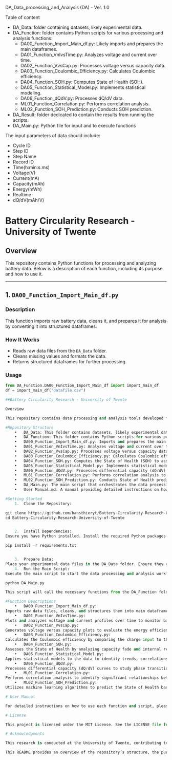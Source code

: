 DA_Data_processing_and_Analysis (DA) - Ver. 1.0

Table of content
- DA_Data: folder containing datasets, likely experimental data.
- DA_Function: folder contains Python scripts for various processing and analysis functions:
	- DA00_Function_Import_Main_df.py: Likely imports and prepares the main dataframes.
	- DA01_Function_VnIvsTime.py: Analyzes voltage and current over time.
	- DA02_Function_VvsCap.py: Processes voltage versus capacity data.
	- DA03_Function_Coulombic_Efficiency.py: Calculates Coulombic efficiency.
	- DA04_Function_SOH.py: Computes State of Health (SOH).
	- DA05_Function_Statistical_Model.py: Implements statistical modeling.
	- DA06_Function_dQdV.py: Processes dQ/dV data.
	- ML01_Function_Correlation.py: Performs correlation analysis.
	- ML02_Function_SOH_Prediction.py: Conducts SOH prediction.
- DA_Result: folder dedicated to contain the results from running the scripts.
- DA_Main.py: Python file for input and to execute functions

The input parameters of data should include:
- Cycle ID	
- Step ID	
- Step Name	
- Record ID	
- Time(h:min:s.ms)	
- Voltage(V)	
- Current(mA)	
- Capacity(mAh)	
- Energy(mWh)	
- Realtime	
- dQ/dV(mAh/V)

  
# Battery Circularity Research - University of Twente

## Overview

This repository contains Python functions for processing and analyzing battery data. Below is a description of each function, including its purpose and how to use it.

---

## 1. `DA00_Function_Import_Main_df.py`

### Description
This function imports raw battery data, cleans it, and prepares it for analysis by converting it into structured dataframes.

### How It Works
- Reads raw data files from the `DA_Data` folder.
- Cleans missing values and formats the data.
- Returns structured dataframes for further processing.

### Usage
```python
from DA_Function.DA00_Function_Import_Main_df import import_main_df
df = import_main_df("datafile.csv")

##Battery Circularity Research - University of Twente

Overview

This repository contains data processing and analysis tools developed for battery circularity research at the University of Twente. The tools are designed to process experimental data, perform various analyses, and support machine learning applications related to battery performance and health assessment.

#Repository Structure
	•	DA_Data: This folder contains datasets, likely experimental data, used for analysis.
	•	DA_Function: This folder contains Python scripts for various processing and analysis functions:
	•	DA00_Function_Import_Main_df.py: Imports and prepares the main dataframes for analysis.
	•	DA01_Function_VnIvsTime.py: Analyzes voltage and current over time to assess battery performance during cycling.
	•	DA02_Function_VvsCap.py: Processes voltage versus capacity data to evaluate battery capacity and energy efficiency.
	•	DA03_Function_Coulombic_Efficiency.py: Calculates Coulombic efficiency to determine the charge efficiency of the battery.
	•	DA04_Function_SOH.py: Computes the State of Health (SOH) to assess battery degradation and remaining useful life.
	•	DA05_Function_Statistical_Model.py: Implements statistical modeling for data analysis and prediction.
	•	DA06_Function_dQdV.py: Processes differential capacity (dQ/dV) data to analyze electrochemical properties.
	•	ML01_Function_Correlation.py: Performs correlation analysis to identify relationships between variables.
	•	ML02_Function_SOH_Prediction.py: Conducts State of Health prediction using machine learning techniques.
	•	DA_Main.py: The main script that orchestrates the data processing and analysis workflow by utilizing functions from the DA_Function folder.
	•	User Manual.md: A manual providing detailed instructions on how to use the scripts and tools in this repository.

#Getting Started
	1.	Clone the Repository:

git clone https://github.com/hansthieryt/Battery-Circularity-Research-University-of-Twente.git
cd Battery-Circularity-Research-University-of-Twente


	2.	Install Dependencies:
Ensure you have Python installed. Install the required Python packages using:

pip install -r requirements.txt


	3.	Prepare Data:
Place your experimental data files in the DA_Data folder. Ensure they are in the correct format as expected by the scripts.
	4.	Run the Main Script:
Execute the main script to start the data processing and analysis workflow:

python DA_Main.py

This script will call the necessary functions from the DA_Function folder to process the data and generate results.

#Function Descriptions
	•	DA00_Function_Import_Main_df.py:
Imports raw data files, cleans, and structures them into main dataframes for subsequent analysis.
	•	DA01_Function_VnIvsTime.py:
Plots and analyzes voltage and current profiles over time to monitor battery performance during charge-discharge cycles.
	•	DA02_Function_VvsCap.py:
Generates voltage versus capacity plots to evaluate the energy efficiency and capacity retention of the battery.
	•	DA03_Function_Coulombic_Efficiency.py:
Calculates the Coulombic efficiency by comparing the charge input to the discharge output, indicating the energy efficiency of the battery.
	•	DA04_Function_SOH.py:
Assesses the State of Health by analyzing capacity fade and internal resistance increase, providing insights into battery aging.
	•	DA05_Function_Statistical_Model.py:
Applies statistical models to the data to identify trends, correlations, and make predictions about battery performance.
	•	DA06_Function_dQdV.py:
Processes differential capacity (dQ/dV) curves to study phase transitions and electrochemical reactions within the battery.
	•	ML01_Function_Correlation.py:
Performs correlation analysis to identify significant relationships between different battery parameters.
	•	ML02_Function_SOH_Prediction.py:
Utilizes machine learning algorithms to predict the State of Health based on historical data and identified features.

# User Manual 

For detailed instructions on how to use each function and script, please refer to the User Manual.md file included in this repository.

# License

This project is licensed under the MIT License. See the LICENSE file for details.

# Acknowledgments

This research is conducted at the University of Twente, contributing to advancements in battery circularity and sustainability.

This README provides an overview of the repository’s structure, the purpose of each script, and instructions on how to get started with the analysis tools.
